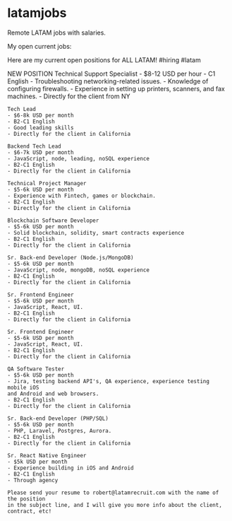 # latamjobs
Remote LATAM jobs with salaries.

My open current jobs:

Here are my current open positions for ALL LATAM! #hiring #latam
  
   NEW POSITION
   Technical Support Specialist
    - $8-12 USD per hour 
    - C1 English 
    - Troubleshooting networking-related issues.
    - Knowledge of configuring firewalls.
    - Experience in setting up printers, scanners, and fax machines.
    - Directly for the client from NY

    Tech Lead
    - $6-8k USD per month 
    - B2-C1 English 
    - Good leading skills
    - Directly for the client in California

    Backend Tech Lead
    - $6-7k USD per month
    - JavaScript, node, leading, noSQL experience
    - B2-C1 English
    - Directly for the client in California

    Technical Project Manager
    - $5-6k USD per month
    - Experience with Fintech, games or blockchain.
    - B2-C1 English
    - Directly for the client in California

    Blockchain Software Developer
    - $5-6k USD per month
    - Solid blockchain, solidity, smart contracts experience
    - B2-C1 English
    - Directly for the client in California

    Sr. Back-end Developer (Node.js/MongoDB)
    - $5-6k USD per month
    - JavaScript, node, mongoDB, noSQL experience
    - B2-C1 English
    - Directly for the client in California

    Sr. Frontend Engineer
    - $5-6k USD per month
    - JavaScript, React, UI.
    - B2-C1 English
    - Directly for the client in California

    Sr. Frontend Engineer
    - $5-6k USD per month
    - JavaScript, React, UI.
    - B2-C1 English
    - Directly for the client in California

    QA Software Tester
    - $5-6k USD per month
    - Jira, testing backend API's, QA experience, experience testing mobile iOS 
    and Android and web browsers.
    - B2-C1 English
    - Directly for the client in California

    Sr. Back-end Developer (PHP/SQL)
    - $5-6k USD per month
    - PHP, Laravel, Postgres, Aurora.
    - B2-C1 English
    - Directly for the client in California

    Sr. React Native Engineer
    - $5k USD per month
    - Experience building in iOS and Android
    - B2-C1 English
    - Through agency

    Please send your resume to robert@latamrecruit.com with the name of the position 
    in the subject line, and I will give you more info about the client, contract, etc!
